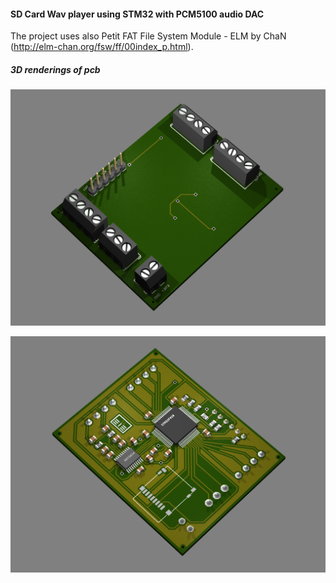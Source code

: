 #### SD Card Wav player using STM32 with PCM5100 audio DAC

The project uses also Petit FAT File System Module - ELM by ChaN (http://elm-chan.org/fsw/ff/00index_p.html).

##### 3D renderings of pcb

![Alt text](hardware/eagle/3d/stm32f410rb_pcm5100_top.png?raw=true "top view")

![Alt text](hardware/eagle/3d/stm32f410rb_pcm5100_bottom.png?raw=true "bottom view")
